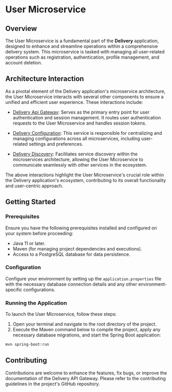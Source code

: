 # User Microservice

## Overview
The User Microservice is a fundamental part of the **Delivery** application, designed to enhance and streamline operations within a comprehensive delivery system. This microservice is tasked with managing all user-related operations such as registration, authentication, profile management, and account deletion.

## Architecture Interaction
As a pivotal element of the Delivery application's microservice architecture, the User Microservice interacts with several other components to ensure a unified and efficient user experience. These interactions include:

- [Delivery Api Gateway](https://github.com/KyryloBulyk/delivery-api-gateway): Serves as the primary entry point for user authentication and session management. It routes user authentication requests to the User Microservice and handles session tokens.

- [Delivery Configuration](https://github.com/KyryloBulyk/delivery-configuration): This service is responsible for centralizing and managing configurations across all microservices, including user-related settings and preferences.

- [Delivery Discovery](https://github.com/KyryloBulyk/delivery-discovery): Facilitates service discovery within the microservices architecture, allowing the User Microservice to communicate seamlessly with other services in the ecosystem.

The above interactions highlight the User Microservice's crucial role within the Delivery application's ecosystem, contributing to its overall functionality and user-centric approach.

## Getting Started

### Prerequisites
Ensure you have the following prerequisites installed and configured on your system before proceeding:
- Java 11 or later.
- Maven (for managing project dependencies and executions).
- Access to a PostgreSQL database for data persistence.

### Configuration
Configure your environment by setting up the `application.properties` file with the necessary database connection details and any other environment-specific configurations.

### Running the Application
To launch the User Microservice, follow these steps:

1. Open your terminal and navigate to the root directory of the project.
2. Execute the Maven command below to compile the project, apply any necessary database migrations, and start the Spring Boot application:

```bash
mvn spring-boot:run
```

## Contributing
Contributions are welcome to enhance the features, fix bugs, or improve the documentation of the Delivery API Gateway. Please refer to the contributing guidelines in the project's GitHub repository.
